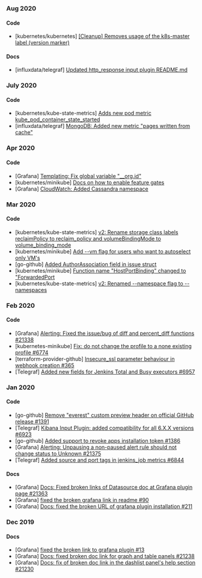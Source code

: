 ### Aug 2020
#### Code
* [kubernetes/kubernetes] [[Cleanup] Removes usage of the k8s-master label (version marker)](https://github.com/kubernetes/kubernetes/pull/93626)

#### Docs
* [influxdata/telegraf] [Updated http_response input plugin README.md](https://github.com/influxdata/telegraf/pull/7962)

### July 2020
#### Code
* [kubernetes/kube-state-metrics] [Adds new pod metric kube_pod_container_state_started](https://github.com/kubernetes/kube-state-metrics/pull/1183)
* [influxdata/telegraf] [MongoDB: Added new metric "pages written from cache" ](https://github.com/influxdata/telegraf/pull/7870)

### Apr 2020
#### Code
* [Grafana] [Templating: Fix global variable "__org.id"](https://github.com/grafana/grafana/pull/23362)
* [kubernetes/minikube] [Docs on how to enable feature gates](https://github.com/kubernetes/minikube/pull/7443)
* [Grafana] [CloudWatch: Added Cassandra namespace](https://github.com/grafana/grafana/pull/23299)

### Mar 2020
#### Code
* [kubernetes/kube-state-metrics] [v2: Rename storage class labels reclaimPolicy to reclaim_policy and volumeBindingMode to volume_binding_mode](https://github.com/kubernetes/kube-state-metrics/pull/1107)
* [kubernetes/minikube] [Add --vm flag for users who want to autoselect only VM's](https://github.com/kubernetes/minikube/pull/7068)
* [go-github] [Added AuthorAssociation field in issue struct](https://github.com/google/go-github/pull/1462)
* [kubernetes/minikube] [Function name "HostPortBinding" changed to "ForwardedPort](https://github.com/kubernetes/minikube/pull/7051)
* [kubernetes/kube-state-metrics] [v2: Renamed --namespace flag to --namespaces](https://github.com/kubernetes/kube-state-metrics/pull/1098)

### Feb 2020
#### Code
* [Grafana] [Alerting: Fixed the issue/bug of diff and percent_diff functions #21338](https://github.com/grafana/grafana/pull/21338)
* [kubernetes-minikube] [Fix: do not change the profile to a none existing profile #6774](https://github.com/kubernetes/minikube/pull/6774)
* [terraform-provider-github] [Insecure_ssl parameter behaviour in webhook creation #365](https://github.com/terraform-providers/terraform-provider-github/pull/365)
* [Telegraf] [Added new fields for Jenkins Total and Busy executors #6957](https://github.com/influxdata/telegraf/pull/6957)

### Jan 2020
#### Code
* [go-github] [Remove "everest" custom preview header on official GitHub release #1391](https://github.com/google/go-github/pull/1391)
* [Telegraf] [Kibana Input Plugin: added compatibility for all 6.X.X versions #6923](https://github.com/influxdata/telegraf/pull/6923)
* [go-github] [Added support to revoke apps installation token #1386](https://github.com/google/go-github/pull/1386)
* [Grafana] [Alerting: Unpausing a non-paused alert rule should not change status to Unknown #21375](https://github.com/grafana/grafana/pull/21375)
* [Telegraf] [Added source and port tags in jenkins_job metrics #6844](https://github.com/influxdata/telegraf/pull/6844)
#### Docs
* [Grafana] [Docs: Fixed broken links of Datasource doc at Grafana plugin page #21363](https://github.com/grafana/grafana/pull/21363)
* [Grafana] [fixed the broken grafana link in readme #90](https://github.com/grafana/grafana-polystat-panel/pull/90)
* [Grafana] [Docs: fixed the broken URL of grafana plugin installation #211](https://github.com/grafana/piechart-panel/pull/211)

### Dec 2019
#### Docs
* [Grafana] [fixed the broken link to grafana plugin #13](https://github.com/digiapulssi/grafana-organisations-panel/pull/13)
* [Grafana] [Docs: fixed broken doc link for graph and table panels #21238](https://github.com/grafana/grafana/pull/21238)
* [Grafana] [Docs: fix of broken doc link in the dashlist panel's help section #21230](https://github.com/grafana/grafana/pull/21230)
